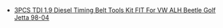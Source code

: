 - [3PCS TDI 1.9 Diesel Timing Belt Tools Kit FIT For VW ALH Beetle Golf Jetta 98-04](https://www.ebay.com/itm/144482232528)
